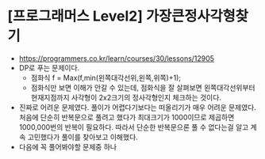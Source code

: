 # [프로그래머스 Level2] 가장큰정사각형찾기
- https://programmers.co.kr/learn/courses/30/lessons/12905
- DP로 푸는 문제이다.
  - 점화식 f = Max(f,min(왼쪽대각선위,왼쪽,위쪽)+1);
  - 점화식만 보면 이해가 안갈 수 있는데, 점화식을 잘 살펴보면 왼쪽대각선위부터 현재지점까지 사각형이 2x2크기의 정사각형인지 체크하는 것이다.
- 진짜로 어려운 문제였다. 풀이가 어렵다기보다는 떠올리기가 매우 어려운 문제였다. 처음에 단순히 반복문으로 풀려고 했다가 최대크기가 1000이므로 제곱하면 1000,000번의 반복이 필요하다. 따라서 단순한 반복문으론 풀 수 없다는걸 알고 계속 고민했다가 풀이를 찾아보고 이해했다.
- 다음에 꼭 풀어봐야할 문제중 하나